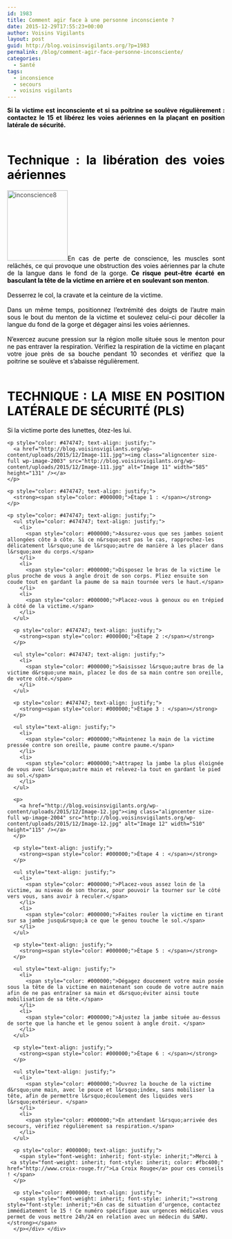 ```yaml
---
id: 1983
title: Comment agir face à une personne inconsciente ?
date: 2015-12-29T17:55:23+00:00
author: Voisins Vigilants
layout: post
guid: http://blog.voisinsvigilants.org/?p=1983
permalink: /blog/comment-agir-face-personne-inconsciente/
categories:
  - Santé
tags:
  - inconsience
  - secours
  - voisins vigilants
---
```

<div class="object-left" style="color: #474747; text-align: justify;">
  <span style="color: #000000;"><strong>Si la victime est inconsciente et si sa poitrine se soulève régulièrement : contactez le 15 et libérez les voies aériennes en la plaçant en position latérale de sécurité. </strong></span>
</div>

<div class="object-left" style="color: #474747; text-align: justify;">
  <span style="color: #ffffff;">voisins</span>
</div>

<h1 class="object-left" style="color: #474747; text-align: justify;">
  <span style="color: #000000;">Technique : la libération des voies aériennes</span>
</h1>

<div class="object-right" style="color: #474747; text-align: justify;">
  <img class="image right alignleft" style="font-weight: inherit; font-style: inherit;" src="http://www.croix-rouge.fr/var/crf_internet/storage/images/media/images/inconscience8/84011-1-fre-FR/inconscience8_medium-187.gif" alt="inconscience8" width="140" height="163" border="0" /><span style="color: #000000;">En cas de perte de conscience, les muscles sont relâchés, ce qui provoque une obstruction des voies aériennes par la chute de la langue dans le fond de la gorge. <strong>Ce risque peut-être écarté en basculant la tête de la victime en arrière et en soulevant son menton</strong>.</span>
</div>

<div class="object-right" style="color: #474747; text-align: justify;">
  <span style="color: #ffffff;">Voisins</span>
</div>

<div class="object-right" style="color: #474747; text-align: justify;">
  <span style="color: #000000;">Desserrez le col, la cravate et la ceinture de la victime.</span>
</div>

<div class="object-right" style="color: #474747; text-align: justify;">
  <span style="color: #ffffff;">voisins</span>
</div>

<div class="object-right" style="color: #474747; text-align: justify;">
</div>

<div class="object-right" style="color: #474747; text-align: justify;">
</div>

<div class="object-right" style="color: #474747; text-align: justify;">
  <span style="color: #000000;">Dans un même temps, positionnez l&rsquo;extrémité des doigts de l&rsquo;autre main sous le bout du menton de la victime et soulevez celui-ci pour décoller la langue du fond de la gorge et dégager ainsi les voies aériennes.</span>
</div>

<div class="object-left" style="color: #474747; text-align: justify;">
  <span style="color: #ffffff;">voisins</span>
</div>

<div class="object-left" style="color: #474747; text-align: justify;">
  <span style="color: #000000;">N&rsquo;exercez aucune pression sur la région molle située sous le menton pour ne pas entraver la respiration. Vérifiez la respiration de la victime en plaçant votre joue près de sa bouche pendant 10 secondes et vérifiez que la poitrine se soulève et s&rsquo;abaisse régulièrement.</span>
</div>

<div class="object-left" style="color: #474747; text-align: justify;">
  <span style="color: #ffffff;">voisin</span>
</div>

<h1 class="object-left" style="color: #474747; text-align: justify;">
  <span style="color: #000000;"><strong>TECHNIQUE : LA MISE EN POSITION LATÉRALE DE SÉCURITÉ (PLS)</strong></span>
</h1>

<div class="object-left">
  <div class="object-left">
    <p style="color: #474747; text-align: justify;">
      <span style="color: #000000;">Si la victime porte des lunettes, ôtez-les lui.</span>
    </p>
    
    <p style="color: #474747; text-align: justify;">
      <a href="http://blog.voisinsvigilants.org/wp-content/uploads/2015/12/Image-111.jpg"><img class="aligncenter size-full wp-image-2003" src="http://blog.voisinsvigilants.org/wp-content/uploads/2015/12/Image-111.jpg" alt="Image 11" width="585" height="131" /></a>
    </p>
    
    <p style="color: #474747; text-align: justify;">
      <strong><span style="color: #000000;">Étape 1 : </span></strong>
    </p>
    
    <p style="color: #474747; text-align: justify;">
      <ul style="color: #474747; text-align: justify;">
        <li>
          <span style="color: #000000;">Assurez-vous que ses jambes soient allongées côte à côte. Si ce n&rsquo;est pas le cas, rapprochez-les délicatement l&rsquo;une de l&rsquo;autre de manière à les placer dans l&rsquo;axe du corps.</span>
        </li>
        <li>
          <span style="color: #000000;">Disposez le bras de la victime le plus proche de vous à angle droit de son corps. Pliez ensuite son coude tout en gardant la paume de sa main tournée vers le haut.</span>
        </li>
        <li>
          <span style="color: #000000;">Placez-vous à genoux ou en trépied à côté de la victime.</span>
        </li>
      </ul>
      
      <p style="color: #474747; text-align: justify;">
        <strong><span style="color: #000000;">Étape 2 :</span></strong>
      </p>
      
      <ul style="color: #474747; text-align: justify;">
        <li>
          <span style="color: #000000;">Saisissez l&rsquo;autre bras de la victime d&rsquo;une main, placez le dos de sa main contre son oreille, de votre côté.</span>
        </li>
      </ul>
      
      <p style="color: #474747; text-align: justify;">
        <strong><span style="color: #000000;">Étape 3 : </span></strong>
      </p>
      
      <ul style="text-align: justify;">
        <li>
          <span style="color: #000000;">Maintenez la main de la victime pressée contre son oreille, paume contre paume.</span>
        </li>
        <li>
          <span style="color: #000000;">Attrapez la jambe la plus éloignée de vous avec l&rsquo;autre main et relevez-la tout en gardant le pied au sol.</span>
        </li>
      </ul>
      
      <p>
        <a href="http://blog.voisinsvigilants.org/wp-content/uploads/2015/12/Image-12.jpg"><img class="aligncenter size-full wp-image-2004" src="http://blog.voisinsvigilants.org/wp-content/uploads/2015/12/Image-12.jpg" alt="Image 12" width="510" height="115" /></a>
      </p>
      
      <p style="text-align: justify;">
        <strong><span style="color: #000000;">Étape 4 : </span></strong>
      </p>
      
      <ul style="text-align: justify;">
        <li>
          <span style="color: #000000;">Placez-vous assez loin de la victime, au niveau de son thorax, pour pouvoir la tourner sur le côté vers vous, sans avoir à reculer.</span>
        </li>
        <li>
          <span style="color: #000000;">Faites rouler la victime en tirant sur sa jambe jusqu&rsquo;à ce que le genou touche le sol.</span>
        </li>
      </ul>
      
      <p style="text-align: justify;">
        <strong><span style="color: #000000;">Étape 5 : </span></strong>
      </p>
      
      <ul style="text-align: justify;">
        <li>
          <span style="color: #000000;">Dégagez doucement votre main posée sous la tête de la victime en maintenant son coude de votre autre main afin de ne pas entraîner sa main et d&rsquo;éviter ainsi toute mobilisation de sa tête.</span>
        </li>
        <li>
          <span style="color: #000000;">Ajustez la jambe située au-dessus de sorte que la hanche et le genou soient à angle droit. </span>
        </li>
      </ul>
      
      <p style="text-align: justify;">
        <strong><span style="color: #000000;">Étape 6 : </span></strong>
      </p>
      
      <ul style="text-align: justify;">
        <li>
          <span style="color: #000000;">Ouvrez la bouche de la victime d&rsquo;une main, avec le pouce et l&rsquo;index, sans mobiliser la tête, afin de permettre l&rsquo;écoulement des liquides vers l&rsquo;extérieur. </span>
        </li>
        <li>
          <span style="color: #000000;">En attendant l&rsquo;arrivée des secours, vérifiez régulièrement sa respiration.</span>
        </li>
      </ul>
      
      <p style="color: #000000; text-align: justify;">
        <span style="font-weight: inherit; font-style: inherit;">Merci à  <a style="font-weight: inherit; font-style: inherit; color: #fbc400;" href="http://www.croix-rouge.fr/">La Croix Rouge</a> pour ces conseils ! </span>
      </p>
      
      <p style="color: #000000; text-align: justify;">
        <span style="font-weight: inherit; font-style: inherit;"><strong style="font-style: inherit;">En cas de situation d’urgence, contactez immédiatement le 15 ! Ce numéro spécifique aux urgences médicales vous permet de vous mettre 24h/24 en relation avec un médecin du SAMU.</strong></span>
      </p></div> </div>